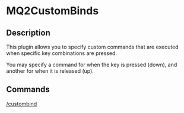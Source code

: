 # MQ2CustomBinds

## Description

This plugin allows you to specify custom commands that are executed when specific key combinations are pressed.

You may specify a command for when the key is pressed \(down\), and another for when it is released \(up\).

## Commands

[/custombind](custombind.md)

